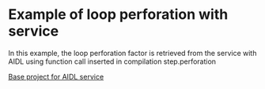 # Example of loop perforation with service

In this example, the loop perforation factor is retrieved from the service with AIDL using function call inserted in compilation step.perforation

[Base project for AIDL service](https://github.com/lakinduboteju/AndroidNdkBinderExamples)
